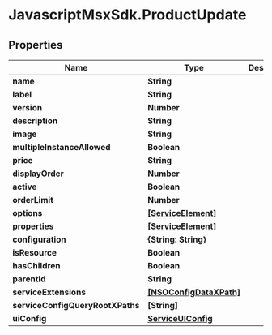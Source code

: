 # JavascriptMsxSdk.ProductUpdate

## Properties

Name | Type | Description | Notes
------------ | ------------- | ------------- | -------------
**name** | **String** |  | 
**label** | **String** |  | 
**version** | **Number** |  | 
**description** | **String** |  | 
**image** | **String** |  | 
**multipleInstanceAllowed** | **Boolean** |  | [optional] 
**price** | **String** |  | 
**displayOrder** | **Number** |  | [optional] 
**active** | **Boolean** |  | [optional] 
**orderLimit** | **Number** |  | [optional] 
**options** | [**[ServiceElement]**](ServiceElement.md) |  | 
**properties** | [**[ServiceElement]**](ServiceElement.md) |  | 
**configuration** | **{String: String}** |  | 
**isResource** | **Boolean** |  | 
**hasChildren** | **Boolean** |  | 
**parentId** | **String** |  | [optional] 
**serviceExtensions** | [**[NSOConfigDataXPath]**](NSOConfigDataXPath.md) |  | [optional] 
**serviceConfigQueryRootXPaths** | **[String]** |  | [optional] 
**uiConfig** | [**ServiceUIConfig**](ServiceUIConfig.md) |  | [optional] 


